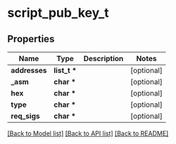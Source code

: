# script_pub_key_t

## Properties
Name | Type | Description | Notes
------------ | ------------- | ------------- | -------------
**addresses** | **list_t \*** |  | [optional] 
**_asm** | **char \*** |  | [optional] 
**hex** | **char \*** |  | [optional] 
**type** | **char \*** |  | [optional] 
**req_sigs** | **char \*** |  | [optional] 

[[Back to Model list]](../README.md#documentation-for-models) [[Back to API list]](../README.md#documentation-for-api-endpoints) [[Back to README]](../README.md)


